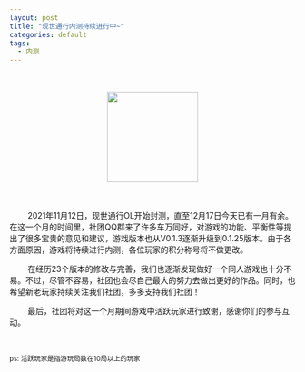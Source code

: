```yaml
---
layout: post
title: "现世通行内测持续进行中~"
categories: default
tags:
  - 内测
---
```


<style>
#nameContainer {text-align: center;}
.namec {
display: inline-block;
padding: 0.5rem 1rem; width: auto; margin-right: 0.1rem; margin-bottom: 0.1rem;
background: rgba(255,255,255,0.2);
}
.offset {width: 2rem;display: inline-block;}
</style>

<div style="text-align: center; margin: 3rem;">
<img style="width: 10rem;" src='https://static-yz-cdn.c-t.work/QN_FOG_cowtransfer-file-9b24b36c-3ae6-4c73-a48a-db66163ce676%252FAPP%25E5%259B%25BE%25E6%25A0%2587%25E5%259B%25BE%25E7%2589%2587.png?t-s=eyJ0eXAiOiJKV1QiLCJhbGciOiJIUzI1NiJ9.eyJndWlkK3RpbWVzdGFtcCI6Imlsb3ZlY293dHJhbnNmZXIyMDIxXzE2Mzk3NDI1MTg3NzkifQ.E4691SrwgAIm1a8ePkeP_HgPKyRtz5EDXLpyq00Agp4&t-c=eyJ0eXAiOiJKV1QiLCJhbGciOiJIUzI1NiJ9.eyJndWlkK3RpbWVzdGFtcCI6IjIwMjF8MTJ8MTd8MjAifQ.Ny1Q1mbMXMPuHt9rSWdfkyFnmKX78USkfnbmTH1cOdohttps://static-yz-cdn.c-t.work/QN_FOG_cowtransfer-file-9b24b36c-3ae6-4c73-a48a-db66163ce676%252FAPP%25E5%259B%25BE%25E6%25A0%2587%25E5%259B%25BE%25E7%2589%2587.png?t-s=eyJ0eXAiOiJKV1QiLCJhbGciOiJIUzI1NiJ9.eyJndWlkK3RpbWVzdGFtcCI6Imlsb3ZlY293dHJhbnNmZXIyMDIxXzE2Mzk3NDI1MTg3NzkifQ.E4691SrwgAIm1a8ePkeP_HgPKyRtz5EDXLpyq00Agp4&t-c=eyJ0eXAiOiJKV1QiLCJhbGciOiJIUzI1NiJ9.eyJndWlkK3RpbWVzdGFtcCI6IjIwMjF8MTJ8MTd8MjAifQ.Ny1Q1mbMXMPuHt9rSWdfkyFnmKX78USkfnbmTH1cOdo&user=38be7746-59c9-4f54-992f-49f81d1dce0e&ut=0&rt=0&rk=ff_2b7e7aae-3407-42e9-b0fb-1c4d6bdccc99&owner=38be7746-59c9-4f54-992f-49f81d1dce0e&tid=ff1a9617-5286-49ef-9bf6-2bd320ff8f88&batch=1639742518726&attname=APP%E5%9B%BE%E6%A0%87%E5%9B%BE%E7%89%87.png'>
</div>



<i class='offset'></i>2021年11月12日，现世通行OL开始封测，直至12月17日今天已有一月有余。在这一个月的时间里，社团QQ群来了许多车万同好，对游戏的功能、平衡性等提出了很多宝贵的意见和建议，游戏版本也从V0.1.3逐渐升级到0.1.25版本。由于各方面原因，游戏将持续进行内测，各位玩家的积分称号将不做更改。

<i class='offset'></i>在经历23个版本的修改与完善，我们也逐渐发现做好一个同人游戏也十分不易。不过，尽管不容易，社团也会尽自己最大的努力去做出更好的作品。同时，也希望新老玩家持续关注我们社团，多多支持我们社团！



<i class='offset'></i>最后，社团将对这一个月期间游戏中活跃玩家进行致谢，感谢你们的参与互动。
<div id="nameContainer"></div>

<br/>
<p>
<small>ps: 活跃玩家是指游玩局数在10局以上的玩家</small>
</p>

<script>
var cont = "";
var names = ['命由我道','石沉先森','…','秦心','上善若水','古明地觉','WSY','蓬莱山妹红','孟幽泉奈','marisa','万书言','鲨鲨菌','忘川路','aprilfrost','Fantasy','八云','无心天','梓晨','奈何桥的桥姬','璃◇七','世俗','蕾丝椛边','椎名集','琉璃针喵丸','迷离明末','YaK','9鸠','花生酱','霖仙绅','Agarta','稀神探女','抑飘柔','两仪落','古明地恋','无幻','love—夕原子','猫耳捕食型','天河31','逍遥观途','litozro','luoxi','水桥帕露西','西风谷晚苗','辰','WTACG','薇尔莉特','bbk','不败杀神','lightrain','绯玉丸','我妻善逸','cirno','无光'];
for(var i = 0; i < names.length; i++) {
cont += "<span class='namec'>" + names[i] + "</span>";
}
$("#nameContainer").html(cont);
</script>





